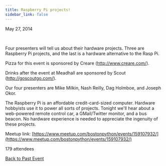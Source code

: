 ```yaml
---
title: Raspberry Pi projects!
sidebar_link: false
---
```


May 27, 2014


   

Four presenters will tell us about their hardware projects. Three are Raspberry Pi projects, and the last is a hardware alternative to the Rasp Pi.

Pizza for this event is sponsored by Creare (http://www.creare.com/).

Drinks after the event at Meadhall are sponsored by Scout (http://goscoutgo.com/).

Our four presenters are Mike Milkin, Nash Reilly, Dag Holmboe, and Joseph Okor.

The Raspberry Pi is an affordable credit-card-sized computer. Hardware hobbyists use it to power all sorts of projects. Tonight we'll hear about a web-powered remote control car, a GMail/Twitter monitor, and a bus beacon. No hardware experience is needed to appreciate the ingenuity of these projects.


Meetup link: [https://www.meetup.com/bostonpython/events/159107932/](https://www.meetup.com/bostonpython/events/159107932/)

179 attendees

[Back to Past Event](past-events.md)